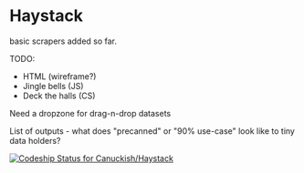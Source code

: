 Haystack
========

basic scrapers added so far.  

TODO:
- HTML (wireframe?)
- Jingle bells (JS)
- Deck the halls (CS)

Need a dropzone for drag-n-drop datasets

List of outputs - what does "precanned" or "90% use-case" look like to tiny data holders?


[ ![Codeship Status for Canuckish/Haystack](https://codeship.io/projects/99360cd0-3b68-0132-71e5-4a948b101f83/status)](https://codeship.io/projects/42635)
